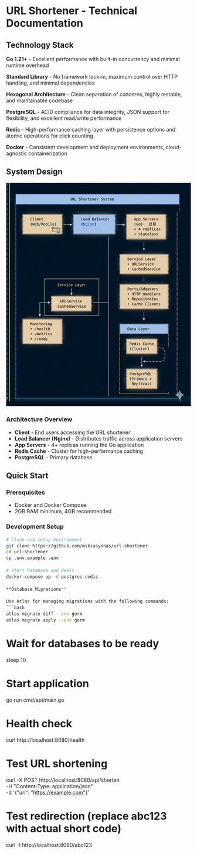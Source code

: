 # URL Shortener - Technical Documentation

## Technology Stack

**Go 1.21+** - Excellent performance with built-in concurrency and minimal runtime overhead

**Standard Library** - No framework lock-in, maximum control over HTTP handling, and minimal dependencies

**Hexagonal Architecture** - Clean separation of concerns, highly testable, and maintainable codebase

**PostgreSQL** - ACID compliance for data integrity, JSON support for flexibility, and excellent read/write performance

**Redis** - High-performance caching layer with persistence options and atomic operations for click counting

**Docker** - Consistent development and deployment environments, cloud-agnostic containerization

## System Design

![System Architecture Diagram](docs/system_diagram.png)

### Architecture Overview
- **Client** - End users accessing the URL shortener
- **Load Balancer (Nginx)** - Distributes traffic across application servers
- **App Servers** - 4+ replicas running the Go application
- **Redis Cache** - Cluster for high-performance caching
- **PostgreSQL** - Primary database

## Quick Start

### Prerequisites
- Docker and Docker Compose
- 2GB RAM minimum, 4GB recommended

### Development Setup

```bash
# Clone and setup environment
git clone https://github.com/mikiasyonas/url-shortener
cd url-shortener
cp .env.example .env

# Start database and Redis
docker-compose up -d postgres redis

**Database Migrations**

Use Atlas for managing migrations with the following commands:
```bash
atlas migrate diff --env gorm
atlas migrate apply --env gorm
```

# Wait for databases to be ready
sleep 10

# Start application
go run cmd/api/main.go

# Health check
curl http://localhost:8080/health

# Test URL shortening
curl -X POST http://localhost:8080/api/shorten \
  -H "Content-Type: application/json" \
  -d '{"url": "https://example.com"}'

# Test redirection (replace abc123 with actual short code)
curl -I http://localhost:8080/abc123